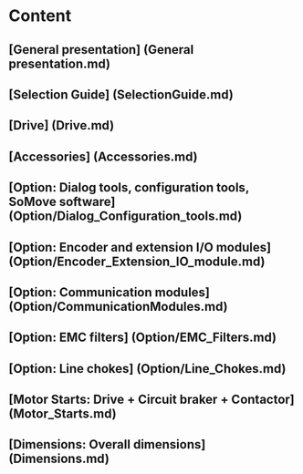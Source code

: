 # Content

## [General presentation] (General presentation.md)
## [Selection Guide] (SelectionGuide.md)
## [Drive] (Drive.md)
## [Accessories] (Accessories.md)
## [Option: Dialog tools, configuration tools, SoMove software] (Option/Dialog_Configuration_tools.md)
## [Option: Encoder and extension I/O modules] (Option/Encoder_Extension_IO_module.md)
## [Option: Communication modules] (Option/CommunicationModules.md)
## [Option: EMC filters] (Option/EMC_Filters.md)
## [Option: Line chokes] (Option/Line_Chokes.md)
## [Motor Starts: Drive + Circuit braker + Contactor] (Motor_Starts.md)
## [Dimensions: Overall dimensions] (Dimensions.md)
